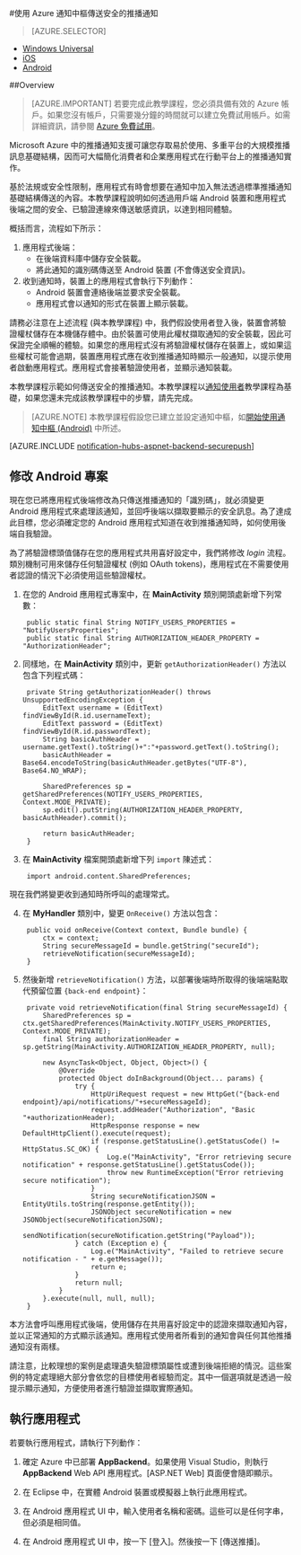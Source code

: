 <properties
	pageTitle="使用 Azure 通知中樞傳送安全的推播通知"
	description="了解如何從 Azure 將安全的推播通知傳送至 Android 應用程式。程式碼範例是以 Java 及 C# 撰寫。"
	documentationCenter="android"
    keywords="推播通知,推播訊息,android 推播通知"
	authors="wesmc7777"
	manager="erikre"
	editor=""
	services="notification-hubs"/>

<tags
	ms.service="notification-hubs"
	ms.workload="mobile"
	ms.tgt_pltfrm="android"
	ms.devlang="java"
	ms.topic="article"
	ms.date="06/29/2016" 
	ms.author="wesmc"/>

#使用 Azure 通知中樞傳送安全的推播通知

> [AZURE.SELECTOR]
- [Windows Universal](notification-hubs-aspnet-backend-windows-dotnet-wns-secure-push-notification.md)
- [iOS](notification-hubs-aspnet-backend-ios-push-apple-apns-secure-notification.md)
- [Android](notification-hubs-aspnet-backend-android-secure-google-gcm-push-notification.md)

##Overview

> [AZURE.IMPORTANT] 若要完成此教學課程，您必須具備有效的 Azure 帳戶。如果您沒有帳戶，只需要幾分鐘的時間就可以建立免費試用帳戶。如需詳細資訊，請參閱 [Azure 免費試用](https://azure.microsoft.com/pricing/free-trial/?WT.mc_id=A643EE910&amp;returnurl=http%3A%2F%2Fazure.microsoft.com%2Fzh-TW%2Fdocumentation%2Farticles%2Fpartner-xamarin-notification-hubs-ios-get-started)。

Microsoft Azure 中的推播通知支援可讓您存取易於使用、多重平台的大規模推播訊息基礎結構，因而可大幅簡化消費者和企業應用程式在行動平台上的推播通知實作。

基於法規或安全性限制，應用程式有時會想要在通知中加入無法透過標準推播通知基礎結構傳送的內容。本教學課程說明如何透過用戶端 Android 裝置和應用程式後端之間的安全、已驗證連線來傳送敏感資訊，以達到相同體驗。

概括而言，流程如下所示：

1. 應用程式後端：
	- 在後端資料庫中儲存安全裝載。
	- 將此通知的識別碼傳送至 Android 裝置 (不會傳送安全資訊)。
2. 收到通知時，裝置上的應用程式會執行下列動作：
	- Android 裝置會連絡後端並要求安全裝載。
	- 應用程式會以通知的形式在裝置上顯示裝載。

請務必注意在上述流程 (與本教學課程) 中，我們假設使用者登入後，裝置會將驗證權杖儲存在本機儲存體中。由於裝置可使用此權杖擷取通知的安全裝載，因此可保證完全順暢的體驗。如果您的應用程式沒有將驗證權杖儲存在裝置上，或如果這些權杖可能會過期，裝置應用程式應在收到推播通知時顯示一般通知，以提示使用者啟動應用程式。應用程式會接著驗證使用者，並顯示通知裝載。

本教學課程示範如何傳送安全的推播通知。本教學課程以[通知使用者](notification-hubs-aspnet-backend-gcm-android-push-to-user-google-notification.md)教學課程為基礎，如果您還未完成該教學課程中的步驟，請先完成。

> [AZURE.NOTE] 本教學課程假設您已建立並設定通知中樞，如[開始使用通知中樞 (Android)](notification-hubs-android-push-notification-google-gcm-get-started.md) 中所述。

[AZURE.INCLUDE [notification-hubs-aspnet-backend-securepush](../../includes/notification-hubs-aspnet-backend-securepush.md)]

## 修改 Android 專案

現在您已將應用程式後端修改為只傳送推播通知的「識別碼」，就必須變更 Android 應用程式來處理該通知，並回呼後端以擷取要顯示的安全訊息。為了達成此目標，您必須確定您的 Android 應用程式知道在收到推播通知時，如何使用後端自我驗證。

為了將驗證標頭值儲存在您的應用程式共用喜好設定中，我們將修改 *login* 流程。類別機制可用來儲存任何驗證權杖 (例如 OAuth tokens)，應用程式在不需要使用者認證的情況下必須使用這些驗證權杖。

1. 在您的 Android 應用程式專案中，在 **MainActivity** 類別開頭處新增下列常數：

		public static final String NOTIFY_USERS_PROPERTIES = "NotifyUsersProperties";
		public static final String AUTHORIZATION_HEADER_PROPERTY = "AuthorizationHeader";

2. 同樣地，在 **MainActivity** 類別中，更新 `getAuthorizationHeader()` 方法以包含下列程式碼：

		private String getAuthorizationHeader() throws UnsupportedEncodingException {
			EditText username = (EditText) findViewById(R.id.usernameText);
    		EditText password = (EditText) findViewById(R.id.passwordText);
    		String basicAuthHeader = username.getText().toString()+":"+password.getText().toString();
    		basicAuthHeader = Base64.encodeToString(basicAuthHeader.getBytes("UTF-8"), Base64.NO_WRAP);

    		SharedPreferences sp = getSharedPreferences(NOTIFY_USERS_PROPERTIES, Context.MODE_PRIVATE);
    		sp.edit().putString(AUTHORIZATION_HEADER_PROPERTY, basicAuthHeader).commit();

    		return basicAuthHeader;
		}

3. 在 **MainActivity** 檔案開頭處新增下列 `import` 陳述式：

		import android.content.SharedPreferences;

現在我們將變更收到通知時所呼叫的處理常式。

4. 在 **MyHandler** 類別中，變更 `OnReceive()` 方法以包含：

		public void onReceive(Context context, Bundle bundle) {
	    	ctx = context;
	    	String secureMessageId = bundle.getString("secureId");
	    	retrieveNotification(secureMessageId);
		}

5. 然後新增 `retrieveNotification()` 方法，以部署後端時所取得的後端端點取代預留位置 `{back-end endpoint}`：

		private void retrieveNotification(final String secureMessageId) {
			SharedPreferences sp = ctx.getSharedPreferences(MainActivity.NOTIFY_USERS_PROPERTIES, Context.MODE_PRIVATE);
    		final String authorizationHeader = sp.getString(MainActivity.AUTHORIZATION_HEADER_PROPERTY, null);

			new AsyncTask<Object, Object, Object>() {
				@Override
				protected Object doInBackground(Object... params) {
					try {
						HttpUriRequest request = new HttpGet("{back-end endpoint}/api/notifications/"+secureMessageId);
						request.addHeader("Authorization", "Basic "+authorizationHeader);
						HttpResponse response = new DefaultHttpClient().execute(request);
						if (response.getStatusLine().getStatusCode() != HttpStatus.SC_OK) {
							Log.e("MainActivity", "Error retrieving secure notification" + response.getStatusLine().getStatusCode());
							throw new RuntimeException("Error retrieving secure notification");
						}
						String secureNotificationJSON = EntityUtils.toString(response.getEntity());
						JSONObject secureNotification = new JSONObject(secureNotificationJSON);
						sendNotification(secureNotification.getString("Payload"));
					} catch (Exception e) {
						Log.e("MainActivity", "Failed to retrieve secure notification - " + e.getMessage());
						return e;
					}
					return null;
				}
			}.execute(null, null, null);
		}


本方法會呼叫應用程式後端，使用儲存在共用喜好設定中的認證來擷取通知內容，並以正常通知的方式顯示該通知。應用程式使用者所看到的通知會與任何其他推播通知沒有兩樣。

請注意，比較理想的案例是處理遺失驗證標頭屬性或遭到後端拒絕的情況。這些案例的特定處理絕大部分會依您的目標使用者經驗而定。其中一個選項就是透過一般提示顯示通知，方便使用者進行驗證並擷取實際通知。

## 執行應用程式

若要執行應用程式，請執行下列動作：

1. 確定 Azure 中已部署 **AppBackend**。如果使用 Visual Studio，則執行 **AppBackend** Web API 應用程式。[ASP.NET Web] 頁面便會隨即顯示。

2. 在 Eclipse 中，在實體 Android 裝置或模擬器上執行此應用程式。

3. 在 Android 應用程式 UI 中，輸入使用者名稱和密碼。這些可以是任何字串，但必須是相同值。

4. 在 Android 應用程式 UI 中，按一下 [登入]。然後按一下 [傳送推播]。

<!---HONumber=AcomDC_0907_2016-->